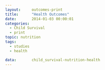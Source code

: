 ```yaml
---
layout:     outcomes-print
title:      "Health Outcomes"
date:       2014-01-03 00:00:01
categories: 
  - Child Survival
  - print
topic: nutrition
tags:       
  - studies
  - health

data:       child_survival-nutrition-health
---
```

